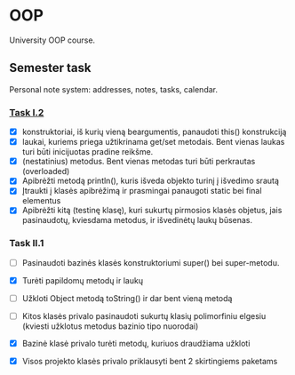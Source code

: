 # OOP
University OOP course.

## Semester task
Personal note system: addresses, notes, tasks, calendar.

### [Task I.2](https://github.com/Domant3lis/OOP/commit/8c739fac20d0ae6f54b1837485689685ea0bdb0b)
- [x] konstruktoriai, iš kurių vieną beargumentis, panaudoti this() konstrukciją
- [x] laukai, kuriems priega užtikrinama get/set metodais. Bent vienas laukas turi būti inicijuotas pradine reikšme.
- [x] (nestatinius) metodus. Bent vienas metodas turi būti perkrautas (overloaded)
- [x] Apibrėžti metodą println(), kuris išveda objekto turinį į išvedimo srautą
- [x] Įtraukti į klasės apibrėžimą ir prasmingai panaugoti static bei final elementus
- [x] Apibrėžti kitą (testinę klasę), kuri sukurtų pirmosios klasės objetus, jais pasinaudotų, kviesdama metodus, ir išvedinėtų laukų būsenas.

### Task II.1
- [ ] Pasinaudoti bazinės klasės konstruktoriumi super() bei super-metodu.
- [x] Turėti papildomų metodų ir laukų
- [ ] Užkloti Object metodą toString() ir dar bent vieną metodą
- [ ] Kitos klasės privalo pasinaudoti sukurtų klasių polimorfiniu elgesiu (kviesti užklotus metodus bazinio tipo nuorodai)
- [x] Bazinė klasė privalo turėti metodų, kuriuos draudžiama užkloti
- [x] Visos projekto klasės privalo priklausyti bent 2 skirtingiems paketams

